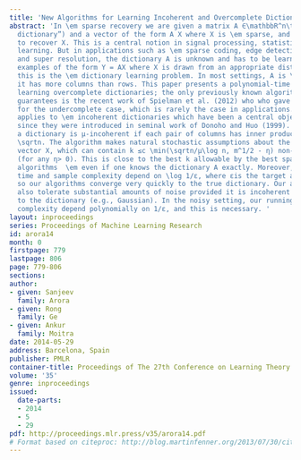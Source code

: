 ```yaml
---
title: 'New Algorithms for Learning Incoherent and Overcomplete Dictionaries '
abstract: 'In \em sparse recovery we are given a matrix A ∈\mathbbR^n\times m (“the
  dictionary”) and a vector of the form A X where X is \em sparse, and the goal is
  to recover X. This is a central notion in signal processing, statistics and machine
  learning. But in applications such as \em sparse coding, edge detection, compression
  and super resolution, the dictionary A is unknown and has to be learned from random
  examples of the form Y = AX where X is drawn from an appropriate distribution —
  this is the \em dictionary learning problem. In most settings, A is \em overcomplete:
  it has more columns than rows. This paper presents a polynomial-time algorithm for
  learning overcomplete dictionaries; the only previously known algorithm with provable
  guarantees is the recent work of Spielman et al. (2012) who who gave an algorithm
  for the undercomplete case, which is rarely the case in applications. Our algorithm
  applies to \em incoherent dictionaries which have been a central object of study
  since they were introduced in seminal work of Donoho and Huo (1999). In particular,
  a dictionary is μ-incoherent if each pair of columns has inner product at most μ/
  \sqrtn. The algorithm makes natural stochastic assumptions about the unknown sparse
  vector X, which can contain k ≤c \min(\sqrtn/μ\log n, m^1/2 - η) non-zero entries
  (for any η> 0). This is close to the best k allowable by the best sparse recovery
  algorithms  \em even if one knows the dictionary A exactly. Moreover, both the running
  time and sample complexity depend on \log 1/ε, where εis the target accuracy, and
  so our algorithms converge very quickly to the true dictionary. Our algorithm can
  also tolerate substantial amounts of noise provided it is incoherent with respect
  to the dictionary (e.g., Gaussian). In the noisy setting, our running time and sample
  complexity depend polynomially on 1/ε, and this is necessary. '
layout: inproceedings
series: Proceedings of Machine Learning Research
id: arora14
month: 0
firstpage: 779
lastpage: 806
page: 779-806
sections: 
author:
- given: Sanjeev
  family: Arora
- given: Rong
  family: Ge
- given: Ankur
  family: Moitra
date: 2014-05-29
address: Barcelona, Spain
publisher: PMLR
container-title: Proceedings of The 27th Conference on Learning Theory
volume: '35'
genre: inproceedings
issued:
  date-parts:
  - 2014
  - 5
  - 29
pdf: http://proceedings.mlr.press/v35/arora14.pdf
# Format based on citeproc: http://blog.martinfenner.org/2013/07/30/citeproc-yaml-for-bibliographies/
---
```


